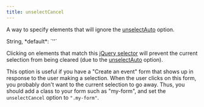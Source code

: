 ```yaml
---
title: unselectCancel
---
```


A way to specify elements that will ignore the [unselectAuto](unselectAuto) option.

<div class='spec' markdown='1'>
String, *default*: `''`
</div>

Clicking on elements that match this [jQuery selector](http://api.jquery.com/category/selectors/) will prevent the current selection from being cleared (due to the [unselectAuto](unselectAuto) option).

This option is useful if you have a "Create an event" form that shows up in response to the user making a selection. When the user clicks on this form, you probably don't want to the current selection to go away. Thus, you should add a class to your form such as "my-form", and set the `unselectCancel` option to `".my-form"`.
